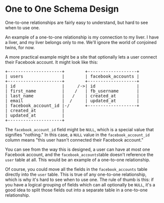# One to One Schema Design

One-to-one relationships are fairly easy to understand, but hard to see when to use one.  

An example of a one-to-one relationship is my connection to my liver.  I have a liver, and my liver belongs only to me.  We'll ignore the world of conjoined twins, for now.

A more practical example might be a site that optionally lets a user connect their Facebook account.  It might look like this:

<pre>
+---------------------+        +-------------------+
| users               |        | facebook_accounts |
+---------------------+        +-------------------+
| id                  |     /-&gt;| id                |
| first_name          |    /   | fb_username       |
| last_name           |   /    | created_at        |
| email               |  /     | updated_at        |
| facebook_account_id |-/      +-------------------+
| created_at          |
| updated_at          |
+---------------------+
</pre>

The `facebook_account_id` field might be `NULL`, which is a special value that signifies "nothing."  In this case, a `NULL` value in the `facebook_account_id` column means "this user hasn't connected their Facebook account."

You can see from the way this is designed, a user can have at most one Facebook account, and the `facebook_accounts`table doesn't reference the `user` table at all.  This would be an example of a one-to-one relationship.

Of course, you could move all the fields in the `facebook_accounts` table directly into the `user` table.
This is true of any one-to-one relationship, which is why it's hard to see when to use one.
The rule of thumb is this: if you have a logical grouping of fields which can all optionally be `NULL`,
it's a good idea to split those fields out into a separate table in a one-to-one relationship.